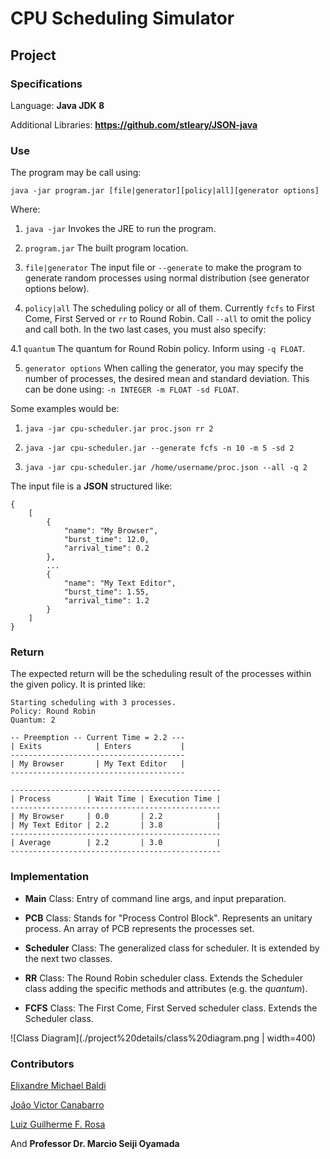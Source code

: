 # CPU Scheduling Simulator #

## Project ##

### Specifications ###

Language: **Java JDK 8**

Additional Libraries: **https://github.com/stleary/JSON-java**

### Use ###

The program may be call using:

`java -jar program.jar [file|generator][policy|all][generator options]`

Where:

1. `java -jar` Invokes the JRE to run the program.

2. `program.jar` The built program location.

3. `file|generator` The input file or `--generate` to make the program to generate random processes using normal distribution (see generator options below).

4. `policy|all` The scheduling policy or all of them. Currently `fcfs` to First Come, First Served or `rr` to Round Robin. Call `--all` to omit the policy and call both. In the two last cases, you must also specify:

4.1 `quantum` The quantum for Round Robin policy. Inform using `-q FLOAT`.

5. `generator options` When calling the generator, you may specify the number of processes, the desired mean and standard deviation. This can be done using: `-n INTEGER -m FLOAT -sd FLOAT`.

Some examples would be:

1. `java -jar cpu-scheduler.jar proc.json rr 2`

2. `java -jar cpu-scheduler.jar --generate fcfs -n 10 -m 5 -sd 2`

3. `java -jar cpu-scheduler.jar /home/username/proc.json --all -q 2`

The input file is a **JSON** structured like:

```
{
    [
        {
            "name": "My Browser",
            "burst_time": 12.0,
            "arrival_time": 0.2
        },
        ...
        {
            "name": "My Text Editor",
            "burst_time": 1.55,
            "arrival_time": 1.2
        }
    ]
}
```

### Return

The expected return will be the scheduling result of the processes within the given policy. It is printed like:

```
Starting scheduling with 3 processes.
Policy: Round Robin
Quantum: 2

-- Preemption -- Current Time = 2.2 ---
| Exits            | Enters           |
---------------------------------------
| My Browser       | My Text Editor   |
---------------------------------------

-----------------------------------------------
| Process        | Wait Time | Execution Time |
-----------------------------------------------
| My Browser     | 0.0       | 2.2            |
| My Text Editor | 2.2       | 3.8            |
-----------------------------------------------
| Average        | 2.2       | 3.0            |
-----------------------------------------------
```

### Implementation

- **Main** Class: Entry of command line args, and input preparation.

- **PCB** Class: Stands for "Process Control Block". Represents an unitary process. An array of PCB represents the processes set.

- **Scheduler** Class: The generalized class for scheduler. It is extended by the next two classes.

- **RR** Class: The Round Robin scheduler class. Extends the Scheduler class adding the specific methods and attributes (e.g. the *quantum*).

- **FCFS** Class: The First Come, First Served scheduler class. Extends the Scheduler class.

![Class Diagram](./project%20details/class%20diagram.png | width=400)

### Contributors

[Elixandre Michael Baldi](https://github.com/ElixandreBaldi)

[João Victor Canabarro](https://github.com/jcanabarro)

[Luiz Guilherme F. Rosa](https://github.com/luizguilhermefr)

And **Professor Dr. Marcio Seiji Oyamada**